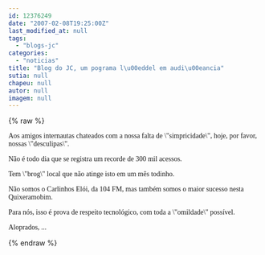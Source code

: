 ```yaml
---
id: 12376249
date: "2007-02-08T19:25:00Z"
last_modified_at: null
tags:
  - "blogs-jc"
categories:
  - "noticias"
title: "Blog do JC, um pograma l\u00eddel em audi\u00eancia"
sutia: null
chapeu: null
autor: null
imagem: null
---
```

{% raw %}
<p><P><FONT face=Verdana>Aos amigos internautas&nbsp;chateados com a nossa falta de \"simpricidade\", hoje, por favor, nossas \"desculipas\".</FONT></P></p>
<p><P><FONT face=Verdana>Não é todo dia que se registra um recorde de 300 mil acessos. </FONT></P></p>
<p><P><FONT face=Verdana>Tem \"brog\" local que não atinge isto em um mês todinho.</FONT></P></p>
<p><P><FONT face=Verdana>Não somos o Carlinhos Elói, da 104 FM, mas também somos o maior sucesso nesta Quixeramobim.</FONT></P></p>
<p><P><FONT face=Verdana>Para nós, isso é prova de respeito tecnológico, com toda a \"omildade\" possível.</FONT></P></p>
<p><P><FONT face=Verdana>Aloprados, ...</FONT></P> </p>
{% endraw %}